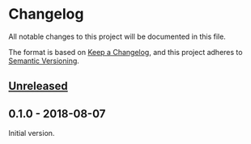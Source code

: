 # Changelog

All notable changes to this project will be documented in this file.

The format is based on [Keep a Changelog](https://keepachangelog.com/en/1.0.0/),
and this project adheres to
[Semantic Versioning](https://semver.org/spec/v2.0.0.html).

## [Unreleased]

## 0.1.0 - 2018-08-07

Initial version.

[unreleased]:
  https://github.com/olistic/ucudal-eslint-config/compare/v0.1.0...HEAD
